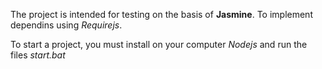 The project is intended for testing on the basis of **Jasmine**. To implement dependins using  *Requirejs*.

To start a project, you must install on your computer  *Nodejs* and run the files *start.bat*

